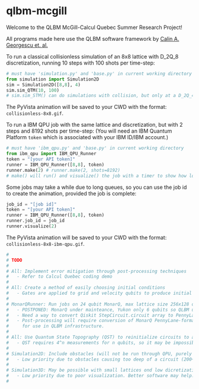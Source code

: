 ﻿# qlbm-mcgill

Welcome to the QLBM McGill-Calcul Quebec Summer Research Project!

All programs made here use the QLBM software framework by [Calin A. Georgescu et. al.](https://arxiv.org/pdf/2411.19439)

To run a classical collisionless simulation of an 8x8 lattice with D_2Q_8 discretization, running 10 steps with 100 shots per time-step:

```python
# must have 'simulation.py' and 'base.py' in current working directory
from simulation import Simulation2D
sim = Simulation2D([8,8], 4)
sim.sim_QTM(10, 100)
# sim.sim_STM() can do simulations with collision, but only at a D_2Q_4 discretization
```
The PyVista animation will be saved to your CWD with the format: ```collisionless-8x8.gif```.

To run a IBM QPU job with the same lattice and discretization, but with 2 steps and 8192 shots per time-step:
(You will need an IBM Quantum Platform ```token``` which is associated with your IBM ID/IBM account.)

```python
# must have 'ibm_qpu.py' and 'base.py' in current working directory
from ibm_qpu import IBM_QPU_Runner
token = "[your API token]"
runner = IBM_QPU_Runner([8,8], token)
runner.make(2) # runner.make(2, shots=8192)
# make() will run() and visualize() the job with a timer to show how long the IBM QPU took.
```

Some jobs may take a while due to long queues, so you can use the job id to create the animation, provided the job is complete:

```python
job_id = "[job id]"
token = "[your API token]"
runner = IBM_QPU_Runner([8,8], token)
runner.job_id = job_id
runner.visualize(2)
```
The PyVista animation will be saved to your CWD with the format: ```collisionless-8x8-ibm-qpu.gif```.

```python
#
# TODO
#
# All: Implement error mitigation through post-processing techniques
#   - Refer to Calcul Quebec coding demo
#
# All: Create a method of easily choosing initial conditions
#   - Gates are applied to grid and velocity qubits to produce initial conditions 
#
# MonarQRunner: Run jobs on 24 qubit MonarQ, max lattice size 256x128 or 8x8x8 collisionless
#   - POSTPONED: MonarQ under mainteance, Yukon only 6 qubits so QLBM unfeasable
#   - Need a way to convert Qiskit StepCircuit.circuit array to PennyLane (done in one function)
#   - Post-processing will require conversion of MonarQ PennyLane-formatted result counts to Qiskit
#     for use in QLBM infrastructure.
#
# All: Use Quantum State Topography (QST) to reinitialize circuits to avoid depth limits
#   - QST requires 4^n measurements for n qubits, so it may be impossible at this scale
#
# Simulation2D: Include obstacles (will not be run through QPU, purely visual)
#   - Low priority due to obstacles causing too deep of a circuit (200+)
#
# Simulation3D: May be possible with small lattices ond low dicretization (D_3Q_6)
#   - Low priority due to poor visualization. Better software may help.
#
```
